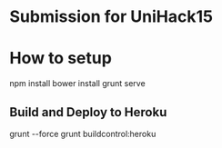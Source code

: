 # Submission for UniHack15

# How to setup
npm install
bower install
grunt serve

## Build and Deploy to Heroku
grunt --force 
grunt buildcontrol:heroku

